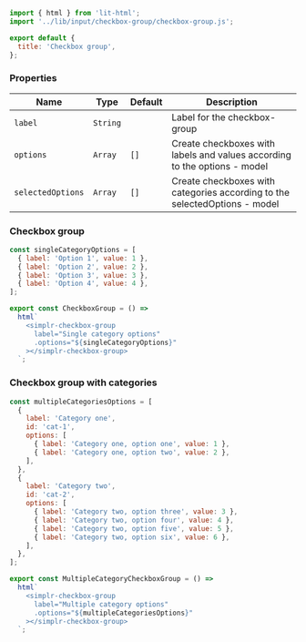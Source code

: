 ```js script
import { html } from 'lit-html';
import '../lib/input/checkbox-group/checkbox-group.js';

export default {
  title: 'Checkbox group',
};
```

### Properties

| Name              | Type     | Default | Description                                                                |
| ----------------- | -------- | ------- | -------------------------------------------------------------------------- |
| `label`           | `String` |         | Label for the checkbox-group                                               |
| `options`         | `Array`  | `[]`    | Create checkboxes with labels and values according to the options - model  |
| `selectedOptions` | `Array`  | `[]`    | Create checkboxes with categories according to the selectedOptions - model |

### Checkbox group

```js preview-story
const singleCategoryOptions = [
  { label: 'Option 1', value: 1 },
  { label: 'Option 2', value: 2 },
  { label: 'Option 3', value: 3 },
  { label: 'Option 4', value: 4 },
];

export const CheckboxGroup = () =>
  html`
    <simplr-checkbox-group
      label="Single category options"
      .options="${singleCategoryOptions}"
    ></simplr-checkbox-group>
  `;
```

### Checkbox group with categories

```js preview-story
const multipleCategoriesOptions = [
  {
    label: 'Category one',
    id: 'cat-1',
    options: [
      { label: 'Category one, option one', value: 1 },
      { label: 'Category one, option two', value: 2 },
    ],
  },
  {
    label: 'Category two',
    id: 'cat-2',
    options: [
      { label: 'Category two, option three', value: 3 },
      { label: 'Category two, option four', value: 4 },
      { label: 'Category two, option five', value: 5 },
      { label: 'Category two, option six', value: 6 },
    ],
  },
];

export const MultipleCategoryCheckboxGroup = () =>
  html`
    <simplr-checkbox-group
      label="Multiple category options"
      .options="${multipleCategoriesOptions}"
    ></simplr-checkbox-group>
  `;
```
